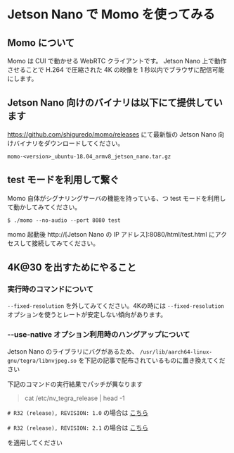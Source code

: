 # Jetson Nano で Momo を使ってみる

## Momo について

Momo は CUI で動かせる WebRTC クライアントです。
Jetson Nano 上で動作させることで H.264 で圧縮された 4K の映像を 1 秒以内でブラウザに配信可能にします。

## Jetson Nano 向けのバイナリは以下にて提供しています

https://github.com/shiguredo/momo/releases にて最新版の Jetson Nano 向けバイナリをダウンロードしてください。

```
momo-<version>_ubuntu-18.04_armv8_jetson_nano.tar.gz
```

## test モードを利用して繋ぐ

Momo 自体がシグナリングサーバの機能を持っている、つ test モードを利用して動かしてみてください。

```shell
$ ./momo --no-audio --port 8080 test
```

momo 起動後 http://[Jetson Nano の IP アドレス]:8080/html/test.html にアクセスして接続してみてください。

## 4K@30 を出すためにやること

### 実行時のコマンドについて

`--fixed-resolution` を外してみてください。4Kの時には `--fixed-resolution` オプションを使うとレートが安定しない傾向があります。

### --use-native オプション利用時のハングアップについて

Jetson Nano のライブラリにバグがあるため、 `/usr/lib/aarch64-linux-gnu/tegra/libnvjpeg.so` を下記の記事で配布されているものに置き換えてください

下記のコマンドの実行結果でパッチが異なります

> cat /etc/nv_tegra_release | head -1

`# R32 (release), REVISION: 1.0` の場合は [こちら](https://devtalk.nvidia.com/default/topic/1050162/jetson-nano/r32-1-0-mmapi-and-decodetofd-leak-memory-/)

`# R32 (release), REVISION: 2.1` の場合は [こちら](https://devtalk.nvidia.com/default/topic/1060896/jetson-tx2/jetpack-4-2-1-nvjpeg-leaking/)

を適用してください

